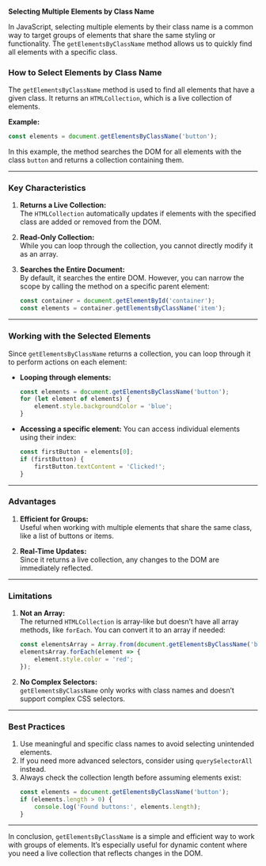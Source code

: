 **Selecting Multiple Elements by Class Name**

In JavaScript, selecting multiple elements by their class name is a common way to target groups of elements that share the same styling or functionality. The `getElementsByClassName` method allows us to quickly find all elements with a specific class.

### **How to Select Elements by Class Name**

The `getElementsByClassName` method is used to find all elements that have a given class. It returns an `HTMLCollection`, which is a live collection of elements.

**Example:**
```javascript
const elements = document.getElementsByClassName('button');
```

In this example, the method searches the DOM for all elements with the class `button` and returns a collection containing them.

---

### **Key Characteristics**
1. **Returns a Live Collection:**  
   The `HTMLCollection` automatically updates if elements with the specified class are added or removed from the DOM.

2. **Read-Only Collection:**  
   While you can loop through the collection, you cannot directly modify it as an array.

3. **Searches the Entire Document:**  
   By default, it searches the entire DOM. However, you can narrow the scope by calling the method on a specific parent element:
   ```javascript
   const container = document.getElementById('container');
   const elements = container.getElementsByClassName('item');
   ```

---

### **Working with the Selected Elements**

Since `getElementsByClassName` returns a collection, you can loop through it to perform actions on each element:

- **Looping through elements:**
  ```javascript
  const elements = document.getElementsByClassName('button');
  for (let element of elements) {
      element.style.backgroundColor = 'blue';
  }
  ```

- **Accessing a specific element:**
  You can access individual elements using their index:
  ```javascript
  const firstButton = elements[0];
  if (firstButton) {
      firstButton.textContent = 'Clicked!';
  }
  ```

---

### **Advantages**
1. **Efficient for Groups:**  
   Useful when working with multiple elements that share the same class, like a list of buttons or items.
   
2. **Real-Time Updates:**  
   Since it returns a live collection, any changes to the DOM are immediately reflected.

---

### **Limitations**
1. **Not an Array:**  
   The returned `HTMLCollection` is array-like but doesn’t have all array methods, like `forEach`. You can convert it to an array if needed:
   ```javascript
   const elementsArray = Array.from(document.getElementsByClassName('button'));
   elementsArray.forEach(element => {
       element.style.color = 'red';
   });
   ```

2. **No Complex Selectors:**  
   `getElementsByClassName` only works with class names and doesn’t support complex CSS selectors.

---

### **Best Practices**
1. Use meaningful and specific class names to avoid selecting unintended elements.
2. If you need more advanced selectors, consider using `querySelectorAll` instead.
3. Always check the collection length before assuming elements exist:
   ```javascript
   const elements = document.getElementsByClassName('button');
   if (elements.length > 0) {
       console.log('Found buttons:', elements.length);
   }
   ```

---

In conclusion, `getElementsByClassName` is a simple and efficient way to work with groups of elements. It’s especially useful for dynamic content where you need a live collection that reflects changes in the DOM.